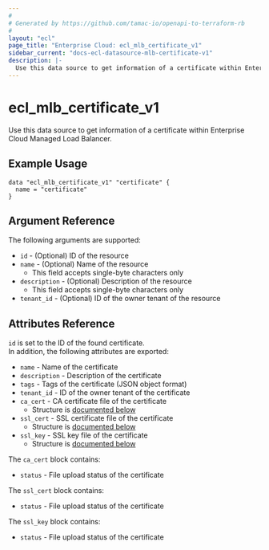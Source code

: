 ```yaml
---
#
# Generated by https://github.com/tamac-io/openapi-to-terraform-rb
#
layout: "ecl"
page_title: "Enterprise Cloud: ecl_mlb_certificate_v1"
sidebar_current: "docs-ecl-datasource-mlb-certificate-v1"
description: |-
  Use this data source to get information of a certificate within Enterprise Cloud Managed Load Balancer.
---
```


# ecl\_mlb\_certificate\_v1

Use this data source to get information of a certificate within Enterprise Cloud Managed Load Balancer.

## Example Usage

```hcl
data "ecl_mlb_certificate_v1" "certificate" {
  name = "certificate"
}
```

## Argument Reference

The following arguments are supported:

* `id` - (Optional) ID of the resource
* `name` - (Optional) Name of the resource
    * This field accepts single-byte characters only
* `description` - (Optional) Description of the resource
    * This field accepts single-byte characters only
* `tenant_id` - (Optional) ID of the owner tenant of the resource

## Attributes Reference

`id` is set to the ID of the found certificate.<br>
In addition, the following attributes are exported:

* `name` - Name of the certificate
* `description` - Description of the certificate
* `tags` - Tags of the certificate (JSON object format)
* `tenant_id` - ID of the owner tenant of the certificate
* `ca_cert` - CA certificate file of the certificate
    * Structure is [documented below](#ca-cert)
* `ssl_cert` - SSL certificate file of the certificate
    * Structure is [documented below](#ssl-cert)
* `ssl_key` - SSL key file of the certificate
    * Structure is [documented below](#ssl-key)

<a name="ca-cert"></a>The `ca_cert` block contains:

* `status` - File upload status of the certificate

<a name="ssl-cert"></a>The `ssl_cert` block contains:

* `status` - File upload status of the certificate

<a name="ssl-key"></a>The `ssl_key` block contains:

* `status` - File upload status of the certificate
